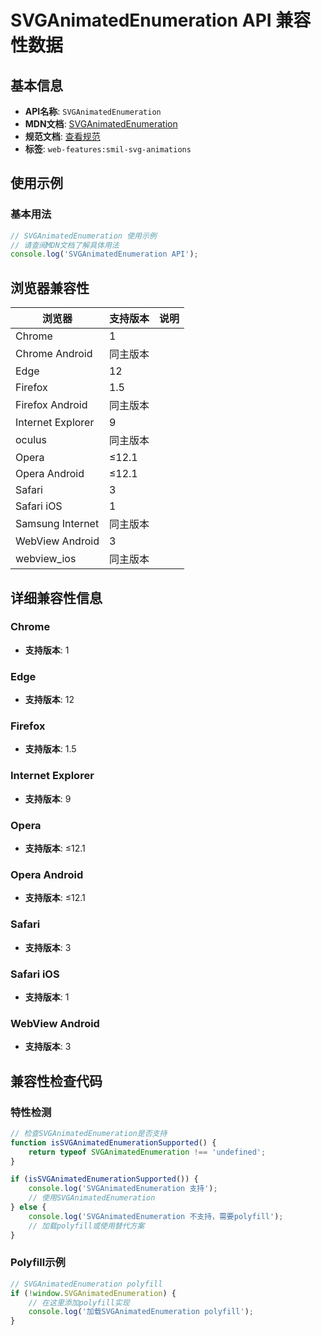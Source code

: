 # SVGAnimatedEnumeration API 兼容性数据

## 基本信息

- **API名称**: `SVGAnimatedEnumeration`
- **MDN文档**: [SVGAnimatedEnumeration](https://developer.mozilla.org/docs/Web/API/SVGAnimatedEnumeration)
- **规范文档**: [查看规范](https://svgwg.org/svg2-draft/types.html#InterfaceSVGAnimatedEnumeration)
- **标签**: `web-features:smil-svg-animations`

## 使用示例

### 基本用法

```javascript
// SVGAnimatedEnumeration 使用示例
// 请查阅MDN文档了解具体用法
console.log('SVGAnimatedEnumeration API');
```

## 浏览器兼容性

| 浏览器 | 支持版本 | 说明 |
|--------|----------|------|
| Chrome | 1 |  |
| Chrome Android | 同主版本 |  |
| Edge | 12 |  |
| Firefox | 1.5 |  |
| Firefox Android | 同主版本 |  |
| Internet Explorer | 9 |  |
| oculus | 同主版本 |  |
| Opera | ≤12.1 |  |
| Opera Android | ≤12.1 |  |
| Safari | 3 |  |
| Safari iOS | 1 |  |
| Samsung Internet | 同主版本 |  |
| WebView Android | 3 |  |
| webview_ios | 同主版本 |  |

## 详细兼容性信息

### Chrome

- **支持版本**: 1

### Edge

- **支持版本**: 12

### Firefox

- **支持版本**: 1.5

### Internet Explorer

- **支持版本**: 9

### Opera

- **支持版本**: ≤12.1

### Opera Android

- **支持版本**: ≤12.1

### Safari

- **支持版本**: 3

### Safari iOS

- **支持版本**: 1

### WebView Android

- **支持版本**: 3

## 兼容性检查代码

### 特性检测

```javascript
// 检查SVGAnimatedEnumeration是否支持
function isSVGAnimatedEnumerationSupported() {
    return typeof SVGAnimatedEnumeration !== 'undefined';
}

if (isSVGAnimatedEnumerationSupported()) {
    console.log('SVGAnimatedEnumeration 支持');
    // 使用SVGAnimatedEnumeration
} else {
    console.log('SVGAnimatedEnumeration 不支持，需要polyfill');
    // 加载polyfill或使用替代方案
}
```

### Polyfill示例

```javascript
// SVGAnimatedEnumeration polyfill
if (!window.SVGAnimatedEnumeration) {
    // 在这里添加polyfill实现
    console.log('加载SVGAnimatedEnumeration polyfill');
}
```

